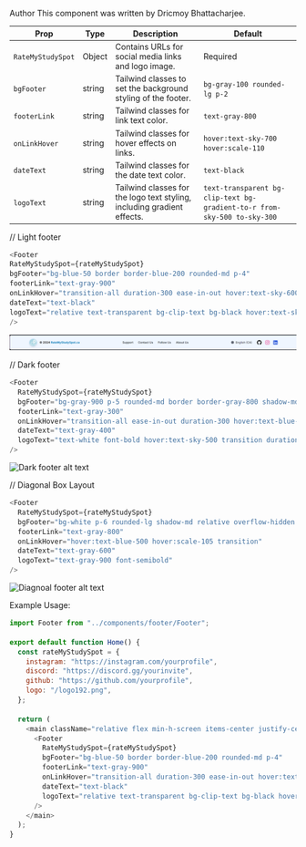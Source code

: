 Author
This component was written by Dricmoy Bhattacharjee.

| Prop               | Type     | Description                                                                | Default                |
|--------------------|----------|----------------------------------------------------------------------------|------------------------|
| `RateMyStudySpot`  | Object   | Contains URLs for social media links and logo image.                       | Required               |
| `bgFooter`         | string   | Tailwind classes to set the background styling of the footer.              | `bg-gray-100 rounded-lg p-2` |
| `footerLink`       | string   | Tailwind classes for link text color.                                      | `text-gray-800`        |
| `onLinkHover`      | string   | Tailwind classes for hover effects on links.                              | `hover:text-sky-700 hover:scale-110` |
| `dateText`         | string   | Tailwind classes for the date text color.                                  | `text-black`           |
| `logoText`         | string   | Tailwind classes for the logo text styling, including gradient effects.    | `text-transparent bg-clip-text bg-gradient-to-r from-sky-500 to-sky-300` |

// Light footer
```javascript
<Footer
RateMyStudySpot={rateMyStudySpot}
bgFooter="bg-blue-50 border border-blue-200 rounded-md p-4"
footerLink="text-gray-900"
onLinkHover="transition-all duration-300 ease-in-out hover:text-sky-600 hover:scale-105"
dateText="text-black"
logoText="relative text-transparent bg-clip-text bg-black hover:text-sky-600 hover:scale-105"
/>
```
![alt text](lightmode.png) 

// Dark footer
```javascript
<Footer
  RateMyStudySpot={rateMyStudySpot}
  bgFooter="bg-gray-900 p-5 rounded-md border border-gray-800 shadow-md"
  footerLink="text-gray-300"
  onLinkHover="transition-all ease-in-out duration-300 hover:text-blue-500 hover:scale-110"
  dateText="text-gray-400"
  logoText="text-white font-bold hover:text-sky-500 transition duration-300"
/>
```
![Dark footer alt text](https://github.com/user-attachments/assets/9fdd1375-e312-46ba-885f-c4b0d85dcc38)

// Diagonal Box Layout
```javascript
<Footer
  RateMyStudySpot={rateMyStudySpot}
  bgFooter="bg-white p-6 rounded-lg shadow-md relative overflow-hidden before:absolute before:top-0 before:right-80 before:w-[150%] before:h-full before:bg-gradient-to-br before:from-purple-300 before:to-sky-500 before:opacity-20 before:skew-y-6 before:transform before:translate-x-8"
  footerLink="text-gray-800"
  onLinkHover="hover:text-blue-500 hover:scale-105 transition"
  dateText="text-gray-600"
  logoText="text-gray-900 font-semibold"
/>
```
![Diagnoal footer alt text](https://github.com/user-attachments/assets/a0f84a72-9380-4897-b6b5-da9d840b6cd9)
    
Example Usage: 
```javascript
import Footer from "../components/footer/Footer";

export default function Home() {
  const rateMyStudySpot = {
    instagram: "https://instagram.com/yourprofile",
    discord: "https://discord.gg/yourinvite",
    github: "https://github.com/yourprofile",
    logo: "/logo192.png",
  };

  return (
    <main className="relative flex min-h-screen items-center justify-center overflow-x-hidden">
      <Footer
        RateMyStudySpot={rateMyStudySpot}
        bgFooter="bg-blue-50 border border-blue-200 rounded-md p-4"
        footerLink="text-gray-900"
        onLinkHover="transition-all duration-300 ease-in-out hover:text-sky-600 hover:scale-105"
        dateText="text-black"
        logoText="relative text-transparent bg-clip-text bg-black hover:text-sky-600 hover:scale-105"
      />
    </main>
  );
}

